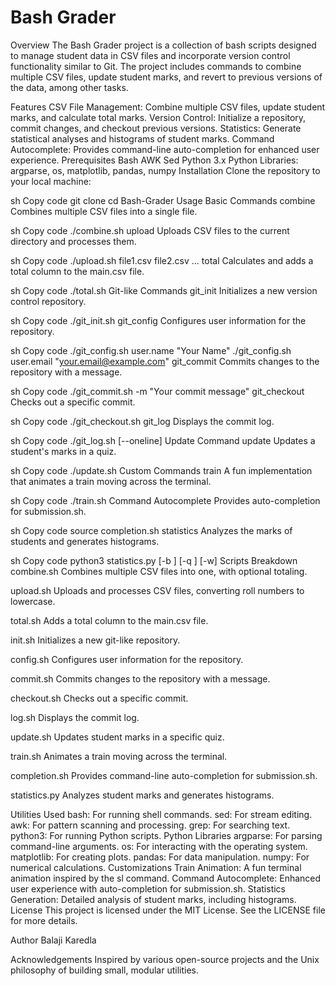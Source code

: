 # Bash Grader
Overview
The Bash Grader project is a collection of bash scripts designed to manage student data in CSV files and incorporate version control functionality similar to Git. The project includes commands to combine multiple CSV files, update student marks, and revert to previous versions of the data, among other tasks.

Features
CSV File Management: Combine multiple CSV files, update student marks, and calculate total marks.
Version Control: Initialize a repository, commit changes, and checkout previous versions.
Statistics: Generate statistical analyses and histograms of student marks.
Command Autocomplete: Provides command-line auto-completion for enhanced user experience.
Prerequisites
Bash
AWK
Sed
Python 3.x
Python Libraries: argparse, os, matplotlib, pandas, numpy
Installation
Clone the repository to your local machine:

sh
Copy code
git clone <repository-url>
cd Bash-Grader
Usage
Basic Commands
combine
Combines multiple CSV files into a single file.

sh
Copy code
./combine.sh
upload
Uploads CSV files to the current directory and processes them.

sh
Copy code
./upload.sh file1.csv file2.csv ...
total
Calculates and adds a total column to the main.csv file.

sh
Copy code
./total.sh
Git-like Commands
git_init
Initializes a new version control repository.

sh
Copy code
./git_init.sh <repository-name>
git_config
Configures user information for the repository.

sh
Copy code
./git_config.sh user.name "Your Name"
./git_config.sh user.email "your.email@example.com"
git_commit
Commits changes to the repository with a message.

sh
Copy code
./git_commit.sh -m "Your commit message"
git_checkout
Checks out a specific commit.

sh
Copy code
./git_checkout.sh <commit-hash>
git_log
Displays the commit log.

sh
Copy code
./git_log.sh [--oneline]
Update Command
update
Updates a student's marks in a quiz.

sh
Copy code
./update.sh <quiz-name>
Custom Commands
train
A fun implementation that animates a train moving across the terminal.

sh
Copy code
./train.sh
Command Autocomplete
Provides auto-completion for submission.sh.

sh
Copy code
source completion.sh
statistics
Analyzes the marks of students and generates histograms.

sh
Copy code
python3 statistics.py [-b <bins>] [-q <quiz-name>] [-w]
Scripts Breakdown
combine.sh
Combines multiple CSV files into one, with optional totaling.

upload.sh
Uploads and processes CSV files, converting roll numbers to lowercase.

total.sh
Adds a total column to the main.csv file.

init.sh
Initializes a new git-like repository.

config.sh
Configures user information for the repository.

commit.sh
Commits changes to the repository with a message.

checkout.sh
Checks out a specific commit.

log.sh
Displays the commit log.

update.sh
Updates student marks in a specific quiz.

train.sh
Animates a train moving across the terminal.

completion.sh
Provides command-line auto-completion for submission.sh.

statistics.py
Analyzes student marks and generates histograms.

Utilities Used
bash: For running shell commands.
sed: For stream editing.
awk: For pattern scanning and processing.
grep: For searching text.
python3: For running Python scripts.
Python Libraries
argparse: For parsing command-line arguments.
os: For interacting with the operating system.
matplotlib: For creating plots.
pandas: For data manipulation.
numpy: For numerical calculations.
Customizations
Train Animation: A fun terminal animation inspired by the sl command.
Command Autocomplete: Enhanced user experience with auto-completion for submission.sh.
Statistics Generation: Detailed analysis of student marks, including histograms.
License
This project is licensed under the MIT License. See the LICENSE file for more details.

Author
Balaji Karedla

Acknowledgements
Inspired by various open-source projects and the Unix philosophy of building small, modular utilities.
